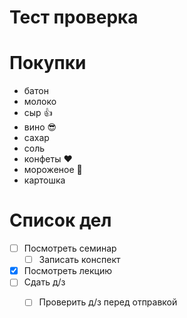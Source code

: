 # Тест проверка

# Покупки
* батон
* молоко
* сыр :+1:
* вино :sunglasses:
* сахар
* соль
* конфеты :heart:
* мороженое :blue_heart:
* картошка

#  Список дел
* [ ] Посмотреть семинар
    * [ ] Записать конспект
* [x] Посмотреть лекцию
* [ ] Сдать д/з
    * [ ] Проверить д/з перед отправкой

